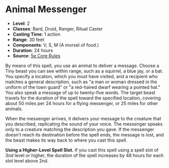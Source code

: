 # Animal Messenger

- **Level**: 2
- **Classes**: Bard, Druid, Ranger, Ritual Caster
- **Casting Time**: 1 action
- **Range**: 30 feet
- **Components**: V, S, M (A morsel of food.)
- **Duration**: 24 hours
- **Source**: [5e Core Rules](http://dnd.wizards.com/articles/features/systems-reference-document-srd)

By means of this spell, you use an animal to deliver a message. Choose a Tiny beast you can see within range, such as a squirrel, a blue jay, or a bat. You specify a location, which you must have visited, and a recipient who matches a general description, such as "a man or woman dressed in the uniform of the town guard" or "a red-haired dwarf wearing a pointed hat." You also speak a message of up to twenty-five words. The target beast travels for the duration of the spell toward the specified location, covering about 50 miles per 24 hours for a flying messenger, or 25 miles for other animals. 

When the messenger arrives, it delivers your message to the creature that you described, replicating the sound of your voice. The messenger speaks only to a creature matching the description you gave. If the messenger doesn't reach its destination before the spell ends, the message is lost, and the beast makes its way back to where you cast this spell.

**Using a Higher-Level Spell Slot.** If you cast this spell using a spell slot of 3nd level or higher, the duration of the spell increases by 48 hours for each slot level above 2nd.
